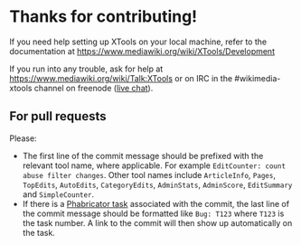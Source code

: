 Thanks for contributing!
========================

If you need help setting up XTools on your local machine, refer to the
documentation at https://www.mediawiki.org/wiki/XTools/Development

If you run into any trouble, ask for help at https://www.mediawiki.org/wiki/Talk:XTools or on IRC in
the #wikimedia-xtools channel on freenode ([live chat](https://webchat.freenode.net/?channels=#wikimedia-xtools)).

For pull requests
-----------------

Please:

* The first line of the commit message should be prefixed with the relevant tool name, where applicable.
  For example `EditCounter: count abuse filter changes`. Other tool names include `ArticleInfo`,
  `Pages`, `TopEdits`, `AutoEdits`, `CategoryEdits`, `AdminStats`, `AdminScore`, `EditSummary` and `SimpleCounter`.
* If there is a [Phabricator task](https://phabricator.wikimedia.org/tag/xtools/) associated with the commit,
  the last line of the commit message should be formatted like `Bug: T123` where `T123` is the task number.
  A link to the commit will then show up automatically on the task.
